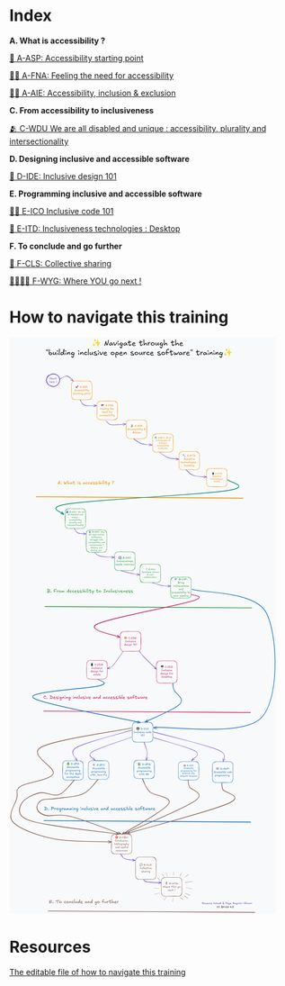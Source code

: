 # Index

**A. What is accessibility ?**

[🚀 A-ASP: Accessibility starting point](A-ASP.md)

[🫳🏿 A-FNA: Feeling the need for accessibility](A-FNA.md)

[👩‍🦽 A-AIE: Accessibility, inclusion & exclusion](A-AIE.md)


**C. From accessibility to inclusiveness**

[🫂 C-WDU We are all disabled and unique : accessibility, plurality and intersectionality](C-WDU.md)


**D. Designing inclusive and accessible software**

[🎨 D-IDE: Inclusive design 101](D-IDE.md)


**E. Programming inclusive and accessible software**

[👩‍💻 E-ICO Inclusive code 101](E-ICO.md)

[🔧 E-ITD: Inclusiveness technologies : Desktop](E-ITD.md)


**F. To conclude and go further**

[💬 F-CLS: Collective sharing](F-CLS.md)

[🏃🏽‍♀️‍➡️ F-WYG: Where YOU go next !](F-WYG.md)

# How to navigate this training

![A navigation schematic](ressources/navigateThroughTheTraining.png)

# Resources
[The editable file of how to navigate this training](ressources/navigateThroughTheTrainingV1.crswap)